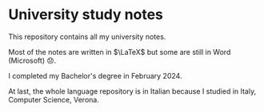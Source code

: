 # University study notes

This repository contains all my university notes.

Most of the notes are written in $\LaTeX$ but some are still in Word (Microsoft) :disappointed:.

I completed my Bachelor's degree in February 2024.

At last, the whole language repository is in Italian because I studied in Italy, Computer Science, Verona.
